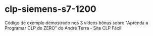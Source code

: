 # clp-siemens-s7-1200
Código de exemplo demostrado nos 3 vídeos bônus sobre "Aprenda a Programar CLP do ZERO" do André Terra - Site CLP Fácil
